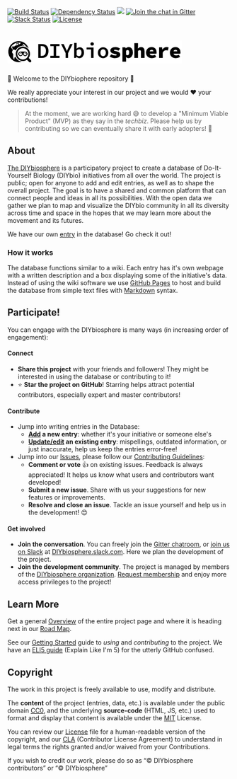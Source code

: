 [![Build Status](https://travis-ci.org/DIYbiosphere/sphere.dir.svg?branch=master)](https://travis-ci.org/DIYbiosphere/sphere.dir)
[![Dependency Status](https://www.versioneye.com/user/projects/574e9577e298f3003e688985/badge.svg?style=flat)](https://www.versioneye.com/user/projects/574e9577e298f3003e688985)
![](https://reposs.herokuapp.com/?path=DIYbiosphere/sphere.dir&color=yellowgreen)
[![Join the chat in Gitter](https://badges.gitter.im/DIYbiosphere/sphere.dir.svg)](https://gitter.im/DIYbiosphere/sphere.dir?utm_source=badge&utm_medium=badge&utm_campaign=pr-badge)
[![Slack Status](https://diybiosphere.herokuapp.com/badge.svg)](https://diybiosphere.herokuapp.com)
[![License](https://img.shields.io/badge/license-MIT%20%2B%20CC0-blue.svg)](http://sphere.diybio.org/license/)


# ![](assets/images/sphere/sphere-logo-long.png)


:tada: Welcome to the DIYbiophere repository :tada:

We really appreciate your interest in our project and we would :heart: your contributions!

> At the moment, we are working hard :sweat_smile: to develop a "Minimum Viable Product" (MVP) as they say in the _techbiz_. Please help us by contributing so we can eventually share it with early adopters! :metal:

## About
[The DIYbiosphere] is a participatory project to create a database of Do-It-Yourself Biology (DIYbio) initiatives from all over the world. The project is public; open for anyone to add and edit entries, as well as to shape the overall project. The goal is to have a shared and common platform that can connect people and ideas in all its possibilities. With the open data we gather we plan to map and visualize the DIYbio community in all its diversity across time and space in the hopes that we may learn more about the movement and its futures.

We have our own [entry] in the database! Go check it out!

### How it works
The database functions similar to a wiki. Each entry has it's own webpage with a written description and a box displaying some of the initiative's data. Instead of using the wiki software we use [GitHub Pages] to host and build the database from simple text files with [Markdown] syntax.

## Participate!
You can engage with the DIYbiosphere is many ways (in increasing order of engagement):

#### Connect
- **Share this project** with your friends and followers! They might be interested in using the database or contributing to it!
- :star: **Star the project on GitHub**! Starring helps attract potential contributors, especially expert and master contributors!

#### Contribute
- Jump into writing entries in the Database:
    - **[Add] a new entry**:  whether it's your initiative or someone else's
    - **[Update/edit] an existing entry**: mispellings, outdated information, or just inaccurate, help us keep the entries error-free!
- Jump into our [Issues], please follow our [Contributing Guidelines]:
	- **Comment or vote** :+1: on existing issues. Feedback is always appreciated! It helps us know what users and contributors want developed!
	- **Submit a new issue**. Share with us your suggestions for new features or improvements.
	- **Resolve and close an issue**. Tackle an issue yourself and help us in the development! :heart_eyes:


#### Get involved
- **Join the conversation**. You can freely join the [Gitter chatroom], or [join us on Slack] at [DIYbiosphere.slack.com]. Here we plan the development of the project.
- **Join the development community**. The project is managed by members of the [DIYbiosphere organization]. [Request membership] and enjoy more access privileges to the project!


## Learn More
Get a general [Overview] of the entire project page and where it is heading next in our [Road Map].

See our [Getting Started] guide to _using_ and _contributing_ to the project. We have an [ELI5 guide] (Explain Like I'm 5) for the utterly GitHub confused.

## Copyright
The work in this project is freely available to use, modify and distribute.

The **content** of the project (entries, data, etc.) is available under the public domain [CC0], and the underlying **source-code** (HTML, JS, etc.) used to format and display that content is available under the [MIT] License.

You can review our [License] file for a human-readable version of the copyright, and our [CLA] (Contributor License Agreement) to understand in legal terms the rights granted and/or waived from your Contributions.

If you wish to credit our work, please do so as “© DIYbiosphere contributors” or “© DIYbiosphere”

[The DIYbiosphere]: http://sphere.diybio.org/ "Go to main website"
[entry]: http://sphere.diybio.org/database/projects/DIYbiosphere-ZZ "Go to DIYbiosphere entry page"
[github pages]: https://pages.github.com/ "Learn about GitHub Pages"
[Markdown]: https://guides.github.com/features/mastering-markdown/ "Learn about Markdown from GitHub"
[add]: http://sphere.diybio.org/docs/help/tutorials/add-entry/ "How to add an entry"
[update/edit]: http://sphere.diybio.org/docs/help/tutorials/edit-entry/ "How to edit an entry"
[issues]: https://github.com/DIYbiosphere/sphere.dir/issues "Go to GitHub Issues"
[Gitter chatroom]: https://gitter.im/DIYbiosphere/sphere.dir?utm_source=badge&utm_medium=badge&utm_campaign=pr-badge "Go to DIYbiosphere Gitter chatroom"
[join us on Slack]: https://diybiosphere.herokuapp.com/ "Request an invite to DIYbiosphere Slack team"
[DIYbiosphere.slack.com]: https://diybiosphere.slack.com "Go to the DIYbiosphere Slack Team page"
[DIYbiosphere organization]: https://github.com/DIYbiosphere "Go to the DIYbiosphere organization GitHub page"
[request membership]: http://sphere.diybio.org/docs/help/contributing/#request-membership "How to request membership"
[overview]: http://sphere.diybio.org/docs/about/overview "See an overview of the DIYbiosphere Project"
[road map]: http://sphere.diybio.org/docs/news/roadmap/ "See our Roadmap for the DIYbiosphere project"
[Getting started]: http://sphere.diybio.org/docs/help/getting-started/ "How to use and contribute to the project"
[Contributing guidelines]: http://sphere.diybio.org/docs/help/contributing/ "How to Issues and Pull Requests"
[ELI5 guide]: http://sphere.diybio.org/docs/help/ELI5/ "Learn GitHub easy"
[MIT]: https://opensource.org/licenses/MIT "Go to MIT license"
[CC0]: https://creativecommons.org/publicdomain/zero/1.0/ "Go to CC0 license"
[LICENSE]: http://sphere.diybio.org/docs/about/copyright/license/ "See a human-readable license of the DIYbiosphere"
[CLA]: http://sphere.diybio.org/docs/about/copyright/cla/ "See in legal terms the IPR of the DIYbiosphere"
